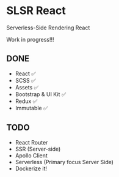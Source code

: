 # SLSR React
Serverless-Side Rendering React

Work in progress!!!

## DONE

* React ✅
* SCSS ✅
* Assets ✅
* Bootstrap & UI Kit ✅
* Redux ✅
* Immutable ✅

## TODO

* React Router
* SSR (Server-side)
* Apollo Client
* Serverless (Primary focus Server Side)
* Dockerize it!